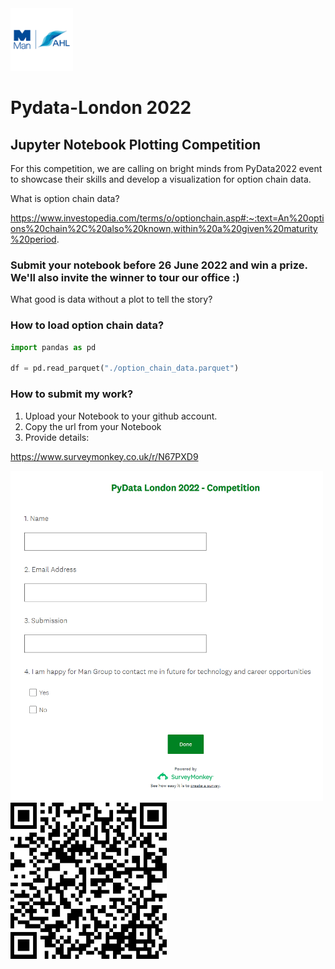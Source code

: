 <img src="man-ahl.png" alt="man-ahl logo" width="100px"/>

# Pydata-London 2022

## Jupyter Notebook Plotting Competition 

For this competition, we are calling on bright minds from PyData2022 event to showcase their skills and develop a visualization for option chain data.

What is option chain data?

https://www.investopedia.com/terms/o/optionchain.asp#:~:text=An%20options%20chain%2C%20also%20known,within%20a%20given%20maturity%20period.



### Submit your notebook before 26 June 2022 and win a prize. We'll also invite the winner to tour our office :)


What good is data without a plot to tell the story?

### How to load option chain data?

```python
import pandas as pd

df = pd.read_parquet("./option_chain_data.parquet")
```

### How to submit my work?

1. Upload your Notebook to your github account.
2. Copy the url from your Notebook
3. Provide details:

https://www.surveymonkey.co.uk/r/N67PXD9

<img src="image.png" alt="submission" width="500px"/>

<img src="QR_code_N67PXD9.png" alt="qr-code" width="250"/>

